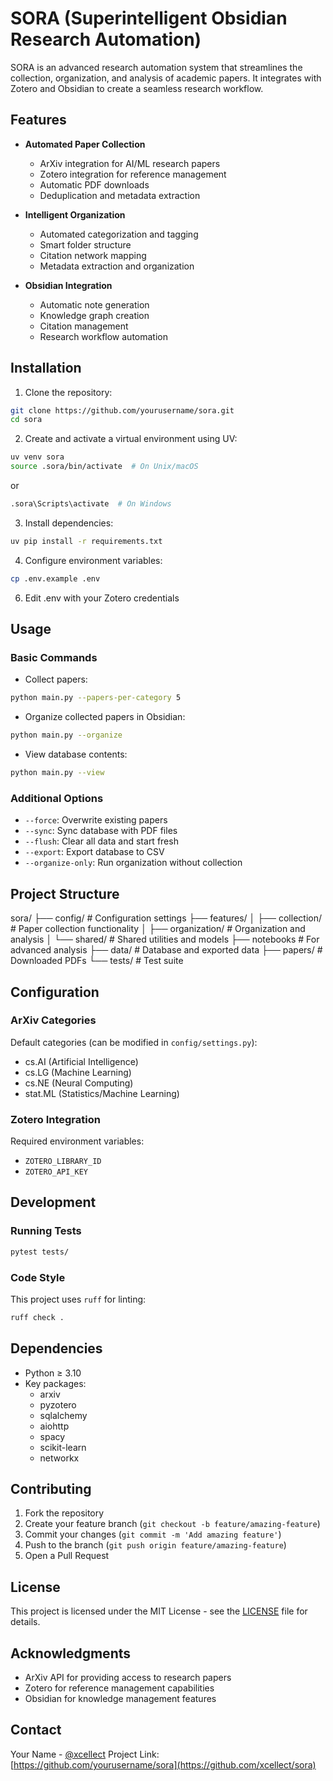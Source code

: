 # SORA (Superintelligent Obsidian Research Automation)

SORA is an advanced research automation system that streamlines the collection, organization, and analysis of academic papers. It integrates with Zotero and Obsidian to create a seamless research workflow.

## Features

- **Automated Paper Collection**
  - ArXiv integration for AI/ML research papers
  - Zotero integration for reference management
  - Automatic PDF downloads
  - Deduplication and metadata extraction

- **Intelligent Organization**
  - Automated categorization and tagging
  - Smart folder structure
  - Citation network mapping
  - Metadata extraction and organization

- **Obsidian Integration**
  - Automatic note generation
  - Knowledge graph creation
  - Citation management
  - Research workflow automation

## Installation

1. Clone the repository:
```bash
git clone https://github.com/yourusername/sora.git
cd sora
```

2. Create and activate a virtual environment using UV:
```bash
uv venv sora
source .sora/bin/activate  # On Unix/macOS
```
or
```bash
.sora\Scripts\activate  # On Windows
```

3. Install dependencies:
```bash
uv pip install -r requirements.txt
```

4. Configure environment variables:
```bash
cp .env.example .env
```

6. Edit .env with your Zotero credentials


## Usage

### Basic Commands

- Collect papers:
```bash
python main.py --papers-per-category 5
```

- Organize collected papers in Obsidian:
```bash
python main.py --organize
```

- View database contents:
```bash
python main.py --view
```

### Additional Options

- `--force`: Overwrite existing papers
- `--sync`: Sync database with PDF files
- `--flush`: Clear all data and start fresh
- `--export`: Export database to CSV
- `--organize-only`: Run organization without collection

## Project Structure

sora/
├── config/             # Configuration settings
├── features/
│ ├── collection/       # Paper collection functionality
│ ├── organization/     # Organization and analysis
│ └── shared/           # Shared utilities and models
├── notebooks           # For advanced analysis
├── data/               # Database and exported data
├── papers/             # Downloaded PDFs
└── tests/              # Test suite


## Configuration

### ArXiv Categories
Default categories (can be modified in `config/settings.py`):
- cs.AI (Artificial Intelligence)
- cs.LG (Machine Learning)
- cs.NE (Neural Computing)
- stat.ML (Statistics/Machine Learning)

### Zotero Integration
Required environment variables:
- `ZOTERO_LIBRARY_ID`
- `ZOTERO_API_KEY`

## Development

### Running Tests
```bash
pytest tests/
```


### Code Style
This project uses `ruff` for linting:
```bash
ruff check .
```


## Dependencies

- Python ≥ 3.10
- Key packages:
  - arxiv
  - pyzotero
  - sqlalchemy
  - aiohttp
  - spacy
  - scikit-learn
  - networkx

## Contributing

1. Fork the repository
2. Create your feature branch (`git checkout -b feature/amazing-feature`)
3. Commit your changes (`git commit -m 'Add amazing feature'`)
4. Push to the branch (`git push origin feature/amazing-feature`)
5. Open a Pull Request

## License

This project is licensed under the MIT License - see the [LICENSE](LICENSE) file for details.

## Acknowledgments

- ArXiv API for providing access to research papers
- Zotero for reference management capabilities
- Obsidian for knowledge management features

## Contact

Your Name - [@xcellect](https://x.com/xcellect)
Project Link: [https://github.com/yourusername/sora](https://github.com/xcellect/sora)